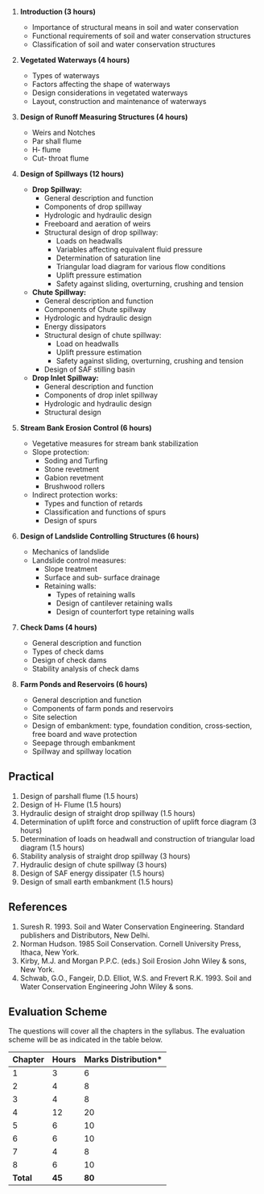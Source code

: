 1. **Introduction (3 hours)**
    - Importance of structural means in soil and water conservation
    - Functional requirements of soil and water conservation structures
    - Classification of soil and water conservation structures

2. **Vegetated Waterways (4 hours)**
    - Types of waterways
    - Factors affecting the shape of waterways
    - Design considerations in vegetated waterways
    - Layout, construction and maintenance of waterways

3. **Design of Runoff Measuring Structures (4 hours)**
    - Weirs and Notches
    - Par shall flume
    - H‐ flume
    - Cut‐ throat flume

4. **Design of Spillways (12 hours)**
    - **Drop Spillway:**
        - General description and function
        - Components of drop spillway
        - Hydrologic and hydraulic design
        - Freeboard and aeration of weirs
        - Structural design of drop spillway:
            - Loads on headwalls
            - Variables affecting equivalent fluid pressure
            - Determination of saturation line
            - Triangular load diagram for various flow conditions
            - Uplift pressure estimation
            - Safety against sliding, overturning, crushing and tension
    - **Chute Spillway:**
        - General description and function
        - Components of Chute spillway
        - Hydrologic and hydraulic design
        - Energy dissipators
        - Structural design of chute spillway:
            - Load on headwalls
            - Uplift pressure estimation
            - Safety against sliding, overturning, crushing and tension
        - Design of SAF stilling basin
    - **Drop Inlet Spillway:**
        - General description and function
        - Components of drop inlet spillway
        - Hydrologic and hydraulic design
        - Structural design

5. **Stream Bank Erosion Control (6 hours)**
    - Vegetative measures for stream bank stabilization
    - Slope protection:
        - Soding and Turfing
        - Stone revetment
        - Gabion revetment
        - Brushwood rollers
    - Indirect protection works:
        - Types and function of retards
        - Classification and functions of spurs
        - Design of spurs

6. **Design of Landslide Controlling Structures (6 hours)**
    - Mechanics of landslide
    - Landslide control measures:
        - Slope treatment
        - Surface and sub‐ surface drainage
        - Retaining walls:
            - Types of retaining walls
            - Design of cantilever retaining walls
            - Design of counterfort type retaining walls

7. **Check Dams (4 hours)**
    - General description and function
    - Types of check dams
    - Design of check dams
    - Stability analysis of check dams

8. **Farm Ponds and Reservoirs (6 hours)**
    - General description and function
    - Components of farm ponds and reservoirs
    - Site selection
    - Design of embankment: type, foundation condition, cross‐section, free board and wave protection
    - Seepage through embankment
    - Spillway and spillway location

## Practical

1. Design of parshall flume (1.5 hours)
2. Design of H‐ Flume (1.5 hours)
3. Hydraulic design of straight drop spillway (1.5 hours)
4. Determination of uplift force and construction of uplift force diagram (3 hours)
5. Determination of loads on headwall and construction of triangular load diagram (1.5 hours)
6. Stability analysis of straight drop spillway (3 hours)
7. Hydraulic design of chute spillway (3 hours)
8. Design of SAF energy dissipater (1.5 hours)
9. Design of small earth embankment (1.5 hours)

## References

1. Suresh R. 1993. Soil and Water Conservation Engineering. Standard publishers and Distributors, New Delhi.
2. Norman Hudson. 1985 Soil Conservation. Cornell University Press, Ithaca, New York.
3. Kirby, M.J. and Morgan P.P.C. (eds.) Soil Erosion John Wiley & sons, New York.
4. Schwab, G.O., Fangeir, D.D. Elliot, W.S. and Frevert R.K. 1993. Soil and Water Conservation Engineering John Wiley & sons.

## Evaluation Scheme

The questions will cover all the chapters in the syllabus. The evaluation scheme will be as indicated in the table below.

| Chapter   | Hours  | Marks Distribution* |
| --------- | ------ | ------------------- |
| 1         | 3      | 6                   |
| 2         | 4      | 8                   |
| 3         | 4      | 8                   |
| 4         | 12     | 20                  |
| 5         | 6      | 10                  |
| 6         | 6      | 10                  |
| 7         | 4      | 8                   |
| 8         | 6      | 10                  |
| **Total** | **45** | **80**              |

